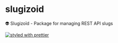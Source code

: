 # slugizoid

👽 Slugizoïd - Package for managing REST API slugs

[![styled with prettier](https://img.shields.io/badge/styled_with-prettier-ff69b4.svg)](https://github.com/prettier/prettier)
